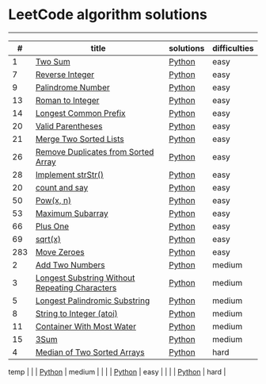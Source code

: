 # LeetCode algorithm solutions
----------------
| # | title | solutions | difficulties |
|---|---|---|---|
| 1 | [Two Sum](https://leetcode.com/problems/two-sum/) | [Python](solutions/easy_two_sum.py) | easy |
| 7 | [Reverse Integer](https://leetcode.com/problems/reverse-integer) | [Python](solutions/easy_reverse_integer.py) | easy |
| 9 | [Palindrome Number](https://leetcode.com/problems/palindrome-number) | [Python](solutions/easy_palindrome_number.py) | easy |
| 13 | [Roman to Integer](https://leetcode.com/problems/roman-to-integer) | [Python](solutions/easy_roman_to_integer.py) | easy |
| 14 | [Longest Common Prefix](https://leetcode.com/problems/longest-common-prefix) | [Python](solutions/easy_longest_common_prefix.py) | easy |
| 20 | [Valid Parentheses](https://leetcode.com/problems/valid-parentheses) | [Python](solutions/easy_valid_parentheses.py) | easy |
| 21 | [Merge Two Sorted Lists](https://leetcode.com/problems/merge-two-sorted-lists/) | [Python](solutions/easy_merge_two_sorted_list.py) | easy |
| 26 | [Remove Duplicates from Sorted Array](https://leetcode.com/problems/remove-duplicates-from-sorted-array) | [Python](solutions/) | easy |
| 28 | [Implement strStr()](https://leetcode.com/problems/implement-strstr) | [Python](solutions/easy_strstr.py) | easy |
| 20 | [count and say](https://leetcode.com/problems/count-and-say/submissions/) | [Python](solutions/e_count_and_say.md) | easy |
| 50 | [Pow(x, n)](https://leetcode.com/problems/powx-n/) | [Python](solutions/e_powx.md) | easy |
| 53 | [Maximum Subarray](https://leetcode.com/problems/maximum-subarray) | [Python](solutions/e_maximum_subarray.md) | easy |
| 66 | [Plus One](https://leetcode.com/problems/plus-one) | [Python](solutions/e_plus_one.md) | easy |
| 69 | [sqrt(x)](https://leetcode.com/problems/sqrtx/) | [Python](solutions/e_squrtx.md) | easy |
| 283 | [Move Zeroes ](https://leetcode.com/problems/move-zeroes) | [Python](solutions/easy_move_zeros.md) | easy |
| 2 | [Add Two Numbers](https://leetcode.com/problems/add-two-numbers) | [Python](solutions/easy_two_sum.py) | medium |
| 3 | [Longest Substring Without Repeating Characters](https://leetcode.com/problems/longest-substring-without-repeating-characters) | [Python](solutions/median_longest_substring.py) | medium |
| 5 | [Longest Palindromic Substring](https://leetcode.com/problems/longest-palindromic-substring/) | [Python](solutions/median_Longest_Palindromic_Substring.py) | medium |
| 8 | [String to Integer (atoi) ](https://leetcode.com/problems/string-to-integer-atoi) | [Python](solutions/median_string_toint.py) | medium |
| 11 | [Container With Most Water](https://leetcode.com/problems/container-with-most-water/) | [Python](solutions/m_container_with_most_water.md) | medium |
| 15 | [3Sum](https://leetcode.com/problems/3sum/) | [Python](solutions/m_3sum.md) | medium |
| 4 | [Median of Two Sorted Arrays](https://leetcode.com/problems/median-of-two-sorted-arrays/) | [Python](solutions/h_median-of-two-sorted-arrays.md) | hard |

temp
|  | []() | [Python](solutions/) | medium |
|  | []() | [Python](solutions/) | easy |
|  | []() | [Python](solutions/) | hard |


